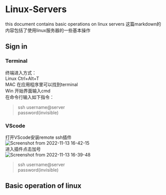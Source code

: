 # Linux-Servers
this document contains basic operations on linux servers
这篇markdown的内容包括了使用linux服务器的一些基本操作

## Sign in

### Terminal
终端进入方式：  
            Linux Ctrl+Alt+T  
            MAC 在应用程序里可以找到terminal  
            Win 开始界面输入cmd  
在命令行输入如下指令：
> ssh username@server  
> password(invisible)  
### VScode
打开VScode安装remote ssh插件  
![Screenshot from 2022-11-13 16-42-15](https://user-images.githubusercontent.com/56290518/201513360-d2443bfe-1b01-4da7-af84-85c312013cc0.png)  
进入插件点击加号  
![Screenshot from 2022-11-13 16-39-48](https://user-images.githubusercontent.com/56290518/201513276-03b88f11-ce68-4c24-b4c2-e194e9e7af3d.png)  
> ssh username@server  
> password(invisible)  

## Basic operation of linux
<bash>
  
<bash>
